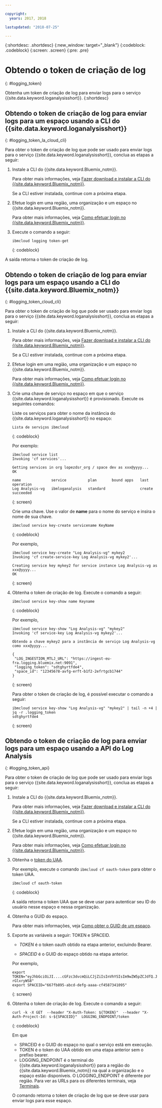 ```yaml
---

copyright:
  years: 2017, 2018

lastupdated: "2018-07-25"

---
```


{:shortdesc: .shortdesc}
{:new_window: target="_blank"}
{:codeblock: .codeblock}
{:screen: .screen}
{:pre: .pre}


# Obtendo o token de criação de log
{: #logging_token}

Obtenha um token de criação de log para enviar logs para o serviço {{site.data.keyword.loganalysisshort}}. 
{:shortdesc}


## Obtendo o token de criação de log para enviar logs para um espaço usando a CLI do {{site.data.keyword.loganalysisshort}} 
{: #logging_token_la_cloud_cli}

Para obter o token de criação de log que pode ser usado para enviar logs para o serviço {{site.data.keyword.loganalysisshort}}, conclua as etapas a seguir:

1. Instale a CLI do {{site.data.keyword.Bluemix_notm}}.

   Para obter mais informações, veja [Fazer download e instalar a CLI do {{site.data.keyword.Bluemix_notm}}](/docs/cli/index.html#overview).
   
   Se a CLI estiver instalada, continue com a próxima etapa.
    
2. Efetue login em uma região, uma organização e um espaço no {{site.data.keyword.Bluemix_notm}}. 

    Para obter mais informações, veja [Como efetuar login no {{site.data.keyword.Bluemix_notm}}](/docs/services/CloudLogAnalysis/qa/cli_qa.html#login).
	
3. Execute o comando a seguir:

    ```
	ibmcloud logging token-get
	```
	{: codeblock}

A saída retorna o token de criação de log.


## Obtendo o token de criação de log para enviar logs para um espaço usando a CLI do {{site.data.keyword.Bluemix_notm}} 
{: #logging_token_cloud_cli}

Para obter o token de criação de log que pode ser usado para enviar logs para o serviço {{site.data.keyword.loganalysisshort}}, conclua as etapas a seguir:

1. Instale a CLI do {{site.data.keyword.Bluemix_notm}}.

   Para obter mais informações, veja [Fazer download e instalar a CLI do {{site.data.keyword.Bluemix_notm}}](/docs/cli/index.html#overview).
   
   Se a CLI estiver instalada, continue com a próxima etapa.
    
2. Efetue login em uma região, uma organização e um espaço no {{site.data.keyword.Bluemix_notm}}. 

    Para obter mais informações, veja [Como efetuar login no {{site.data.keyword.Bluemix_notm}}](/docs/services/CloudLogAnalysis/qa/cli_qa.html#login).
	
3. Crie uma chave de serviço no espaço em que o serviço {{site.data.keyword.loganalysisshort}} é provisionado. Execute os seguintes comandos:

    Liste os serviços para obter o nome da instância do {{site.data.keyword.loganalysisshort}} no espaço:
	
    ```
	Lista de serviços ibmcloud
	```
	{: codeblock}
	
	Por exemplo:
	
	```
	ibmcloud service list
    Invoking 'cf services'...

    Getting services in org lopezdsr_org / space dev as xxx@yyyy...
    OK

    name              service          plan       bound apps   last operation
    Log Analysis-vg   ibmloganalysis   standard                create succeeded
    ```
	{: screen}
	
	Crie uma chave. Use o valor de **name** para o nome do serviço e insira o nome de sua chave.
	
	```
	ibmcloud service key-create servicename KeyName 
	```
	{: codeblock}
	
	Por exemplo,
	
	```
	ibmcloud service key-create "Log Analysis-vg" mykey2
    Invoking 'cf create-service-key Log Analysis-vg mykey2'...

    Creating service key mykey2 for service instance Log Analysis-vg as xxx@yyyy...
    OK
    ```
	{: screen}
	
4. Obtenha o token de criação de log. Execute o comando a seguir:
	
	```
	ibmcloud service key-show name Keyname
	```
	{: codeblock}
	
	Por exemplo, 
	
	```
	ibmcloud service key-show "Log Analysis-vg" "mykey2" 
    Invoking 'cf service-key Log Analysis-vg mykey2'...

    Obtendo a chave mykey2 para a instância de serviço Log Analysis-vg como xxx@yyyy...

    {
     "LOG_INGESTION_MTLJ_URL": "https://ingest-eu-fra.logging.bluemix.net:9091",
     "logging_token": "sdtghyrtfde4",
     "space_id": "12345678-avfg-erft-b1f2-2efrtgcb1744"
    }
    ```
	{: screen}
	
	Para obter o token de criação de log, é possível executar o comando a seguir:
	
	```
	ibmcloud service key-show "Log Analysis-vg" "mykey2" | tail -n +4 | jq -r .logging_token
    sdtghyrtfde4
	```
	{: screen}


	
## Obtendo o token de criação de log para enviar logs para um espaço usando a API do Log Analysis
{: #logging_token_api}


Para obter o token de criação de log que pode ser usado para enviar logs para o serviço {{site.data.keyword.loganalysisshort}}, conclua as etapas a seguir:

1. Instale a CLI do {{site.data.keyword.Bluemix_notm}}.

   Para obter mais informações, veja [Fazer download e instalar a CLI do {{site.data.keyword.Bluemix_notm}}](/docs/cli/index.html#overview).
   
   Se a CLI estiver instalada, continue com a próxima etapa.
    
2. Efetue login em uma região, uma organização e um espaço no {{site.data.keyword.Bluemix_notm}}. 

    Para obter mais informações, veja [Como efetuar login no {{site.data.keyword.Bluemix_notm}}](/docs/services/CloudLogAnalysis/qa/cli_qa.html#login).
	
3. Obtenha o [token do UAA](/docs/services/CloudLogAnalysis/security/auth_uaa.html#uaa_cli).

    Por exemplo, execute o comando `ibmcloud cf oauth-token` para obter o token UAA.

    ```
	ibmcloud cf oauth-token
	```
	{: codeblock}
	
	A saída retorna o token UAA que se deve usar para autenticar seu ID do usuário nesse espaço e nessa organização.

4. Obtenha o GUID do espaço.

   Para obter mais informações, veja [Como obter o GUID de um espaço](/docs/services/CloudLogAnalysis/qa/cli_qa.html#space_guid).  
	
5. Exporte as variáveis a seguir: TOKEN e SPACEID.

    * *TOKEN* é o token oauth obtido na etapa anterior, excluindo Bearer.
	
	* *SPACEID* é o GUID do espaço obtido na etapa anterior. 
		
	Por exemplo,
	
	```
	export TOKEN="eyJhbGciOiJI....cGFzc3dvcmQiLCJjZiIsInVhYSIsIm9wZW5pZCJdfQ.JaoaVudG4jqjeXz6q3JQL_SJJfoIFvY8m-rGlxryWS8"
	export SPACEID="667fb895-abcd-defg-aaaa-cf4587341095"
	```
	{: screen}
	
6. Obtenha o token de criação de log. Execute o comando a seguir:
 
    ```
	curl -k -X GET  --header "X-Auth-Token: ${TOKEN}"  --header "X-Auth-Project-Id: s-${SPACEID}"  LOGGING_ENDPOINT/token
    ```
    {: codeblock}	
	
	Em que
	* SPACEID é o GUID do espaço no qual o serviço está em execução.
	* TOKEN é o token do UAA obtido em uma etapa anterior sem o prefixo bearer.
	* LOGGING_ENDPOINT é o terminal do {{site.data.keyword.loganalysisshort}} para a região do {{site.data.keyword.Bluemix_notm}} na qual a organização e o espaço estão disponíveis. O LOGGING_ENDPOINT é diferente por região. Para ver as URLs para os diferentes terminais, veja [Terminais](/docs/services/CloudLogAnalysis/manage_logs.html#endpoints).
	
    O comando retorna o token de criação de log que se deve usar para enviar logs para esse espaço.
	
